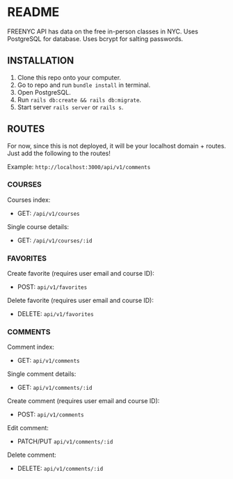 # README

FREENYC API has data on the free in-person classes in NYC. Uses PostgreSQL for database. Uses bcrypt for salting passwords. 

## INSTALLATION

1. Clone this repo onto your computer.
2. Go to repo and run `bundle install` in terminal.
3. Open PostgreSQL.
4. Run `rails db:create && rails db:migrate`.
5. Start server `rails server` or `rails s`.

## ROUTES

For now, since this is not deployed, it will be your localhost domain + routes. Just add the following to the routes!

Example: `http://localhost:3000/api/v1/comments`

### COURSES

Courses index:
* GET: `/api/v1/courses`

Single course details:
* GET: `/api/v1/courses/:id`

### FAVORITES

Create favorite (requires user email and course ID):
* POST: `api/v1/favorites`

Delete favorite (requires user email and course ID):
* DELETE: `api/v1/favorites`

### COMMENTS

Comment index:
* GET: `api/v1/comments`

Single comment details:
* GET: `api/v1/comments/:id`

Create comment (requires user email and course ID):
* POST: `api/v1/comments`

Edit comment:
* PATCH/PUT `api/v1/comments/:id`

Delete comment:
* DELETE: `api/v1/comments/:id`


